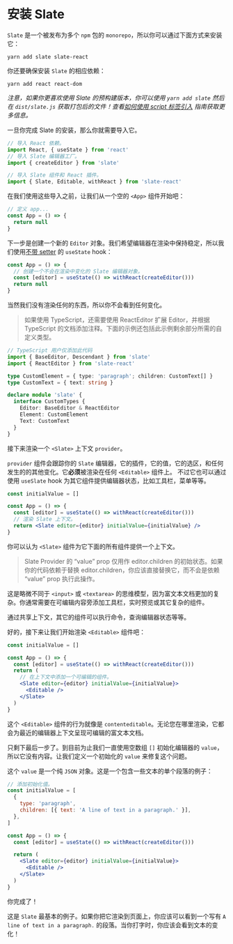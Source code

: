 # 安装 Slate

`Slate` 是一个被发布为多个 `npm` 包的 `monorepo`，所以你可以通过下面方式来安装它：

```text
yarn add slate slate-react
```

你还要确保安装 `Slate` 的相应依赖：

```text
yarn add react react-dom
```

*注意，如果你更喜欢使用 Slate 的预构建版本，你可以使用 `yarn add slate` 然后在 `dist/slate.js` 获取打包后的文件！查看[如何使用 script 标签引入](./XX-using-the-bundled-source.md) 指南获取更多信息。*

一旦你完成 Slate 的安装，那么你就需要导入它。

```jsx
// 导入 React 依赖。
import React, { useState } from 'react'
// 导入 Slate 编辑器工厂。
import { createEditor } from 'slate'

// 导入 Slate 组件和 React 插件。
import { Slate, Editable, withReact } from 'slate-react'
```

在我们使用这些导入之前，让我们从一个空的 `<App>` 组件开始吧：

```jsx
// 定义 app...
const App = () => {
  return null
}
```

下一步是创建一个新的 `Editor` 对象。我们希望编辑器在渲染中保持稳定，所以我们使用[不带 setter](https://github.com/ianstormtaylor/slate/pull/3925#issuecomment-781179930) 的 `useState` hook：

```jsx
const App = () => {
  // 创建一个不会在渲染中变化的 Slate 编辑器对象。
  const [editor] = useState(() => withReact(createEditor()))
  return null
}
```

当然我们没有渲染任何的东西，所以你不会看到任何变化。

> 如果使用 TypeScript，还需要使用 ReactEditor 扩展 Editor，并根据 TypeScript 的文档添加注释。下面的示例还包括此示例剩余部分所需的自定义类型。

```typescript
// TypeScript 用户仅添加此代码
import { BaseEditor, Descendant } from 'slate'
import { ReactEditor } from 'slate-react'

type CustomElement = { type: 'paragraph'; children: CustomText[] }
type CustomText = { text: string }

declare module 'slate' {
  interface CustomTypes {
    Editor: BaseEditor & ReactEditor
    Element: CustomElement
    Text: CustomText
  }
}
```

接下来渲染一个 `<Slate>` 上下文 `provider`。

`provider` 组件会跟踪你的 `Slate` 编辑器，它的插件，它的值，它的选区，和任何发生的的其他变化。它**必须**被渲染在任何 `<Editable>` 组件上。 不过它也可以通过使用 `useSlate` hook 为其它组件提供编辑器状态，比如工具栏，菜单等等。

```jsx
const initialValue = []

const App = () => {
  const [editor] = useState(() => withReact(createEditor()))
  // 渲染 Slate 上下文。
  return <Slate editor={editor} initialValue={initialValue} />
}
```

你可以认为 `<Slate>` 组件为它下面的所有组件提供一个上下文。

> Slate Provider 的 “value” prop 仅用作 editor.children 的初始状态。如果你的代码依赖于替换 editor.children，你应该直接替换它，而不会是依赖 “value” prop 执行此操作。

这是略微不同于 `<input>` 或 `<textarea>` 的思维模型，因为富文本文档更加的复杂。你通常需要在可编辑内容旁添加工具栏，实时预览或其它复杂的组件。

通过共享上下文，其它的组件可以执行命令，查询编辑器状态等等。

好的，接下来让我们开始渲染 `<Editable>` 组件吧：

```jsx
const initialValue = []

const App = () => {
  const [editor] = useState(() => withReact(createEditor()))
  return (
    // 在上下文中添加一个可编辑的组件。
    <Slate editor={editor} initialValue={initialValue}>
      <Editable />
    </Slate>
  )
}
```

这个 `<Editable>` 组件的行为就像是 `contenteditable`。无论您在哪里渲染，它都会为最近的编辑器上下文呈现可编辑的富文本文档。

只剩下最后一步了。到目前为止我们一直使用空数组 `[]` 初始化编辑器的 `value`，所以它没有内容。让我们定义一个初始化的 `value` 来修复这个问题。

这个 `value` 是一个纯 `JSON` 对象。这是一个包含一些文本的单个段落的例子：

```jsx
// 添加初始化值。
const initialValue = [
  {
    type: 'paragraph',
    children: [{ text: 'A line of text in a paragraph.' }],
  },
]

const App = () => {
  const [editor] = useState(() => withReact(createEditor()))

  return (
    <Slate editor={editor} initialValue={initialValue}>
      <Editable />
    </Slate>
  )
}
```

你完成了！

这是 `Slate` 最基本的例子。如果你把它渲染到页面上，你应该可以看到一个写有 `A line of text in a paragraph.` 的段落。当你打字时，你应该会看到文本的变化！